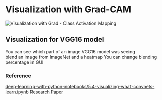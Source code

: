 # Visualization with Grad-CAM
![Visualization with Grad - Class Activation Mapping](https://user-images.githubusercontent.com/51239551/66256468-69541080-e78e-11e9-8244-636093c7721c.png)

## Visualization for VGG16 model
You can see which part of an image VGG16 model was seeing  
blend an image from ImageNet and a heatmap
You can change blending percentage in GUI

### Reference
[deep-learning-with-python-notebooks/5.4-visualizing-what-convnets-learn.ipynb](https://github.com/fchollet/deep-learning-with-python-notebooks/blob/master/5.4-visualizing-what-convnets-learn.ipynb)
[Research Paper](https://arxiv.org/pdf/1610.02391.pdf)
